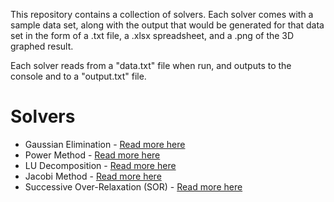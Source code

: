 This repository contains a collection of solvers. Each solver comes with a sample data set, along with the output that would be generated for that data set in the form of a .txt file, a .xlsx spreadsheet, and a .png of the 3D graphed result.

Each solver reads from a "data.txt" file when run, and outputs to the console and to a "output.txt" file.

Solvers
==================================================================
- Gaussian Elimination - [Read more here](https://en.wikipedia.org/wiki/Gaussian_elimination)
- Power Method - [Read more here](https://en.wikipedia.org/wiki/Power_iteration)
- LU Decomposition - [Read more here](https://en.wikipedia.org/wiki/LU_decomposition)
- Jacobi Method - [Read more here](https://en.wikipedia.org/wiki/Jacobi_method)
- Successive Over-Relaxation (SOR) - [Read more here](https://en.wikipedia.org/wiki/Successive_over-relaxation)
